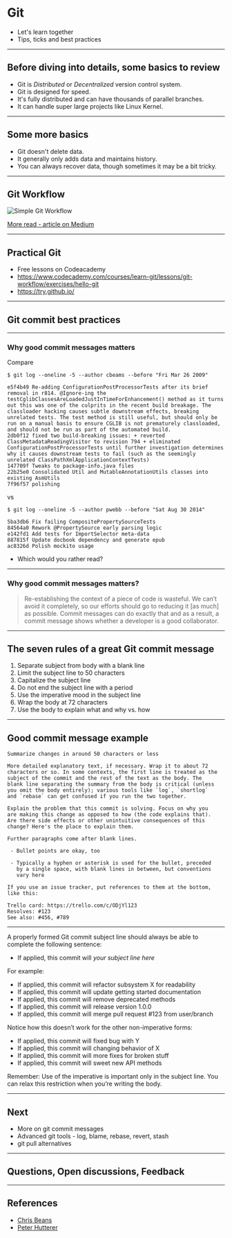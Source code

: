 # Git

- Let's learn together
- Tips, ticks and best practices

---

## Before diving into details, some basics to review

- Git is *Distributed* or *Decentralized* version control system.
- Git is designed for speed.
- It's fully distributed and can have thousands of parallel branches.
- It can handle super large projects like Linux Kernel.

---

## Some more basics

- Git doesn't delete data.
- It generally only adds data and maintains history.
- You can always recover data, though sometimes it may be a bit tricky.

---

## Git Workflow

![Simple Git Workflow](https://cdn-images-1.medium.com/max/2000/1*S1fNUzJCu7ftH5F-Gk6YOw.png)

[More read - article on Medium](https://medium.com/@jihdeh/simple-git-workflow-graphical-guide-2a1a0ae4e664)

---

## Practical Git

- Free lessons on Codeacademy 
- https://www.codecademy.com/courses/learn-git/lessons/git-workflow/exercises/hello-git
- https://try.github.io/

---

## Git commit best practices

---

### Why good commit messages matters

Compare

```
$ git log --oneline -5 --author cbeams --before "Fri Mar 26 2009"

e5f4b49 Re-adding ConfigurationPostProcessorTests after its brief removal in r814. @Ignore-ing the testCglibClassesAreLoadedJustInTimeForEnhancement() method as it turns out this was one of the culprits in the recent build breakage. The classloader hacking causes subtle downstream effects, breaking unrelated tests. The test method is still useful, but should only be run on a manual basis to ensure CGLIB is not prematurely classloaded, and should not be run as part of the automated build.
2db0f12 fixed two build-breaking issues: + reverted ClassMetadataReadingVisitor to revision 794 + eliminated ConfigurationPostProcessorTests until further investigation determines why it causes downstream tests to fail (such as the seemingly unrelated ClassPathXmlApplicationContextTests)
147709f Tweaks to package-info.java files
22b25e0 Consolidated Util and MutableAnnotationUtils classes into existing AsmUtils
7f96f57 polishing
```

vs 

```
$ git log --oneline -5 --author pwebb --before "Sat Aug 30 2014"

5ba3db6 Fix failing CompositePropertySourceTests
84564a0 Rework @PropertySource early parsing logic
e142fd1 Add tests for ImportSelector meta-data
887815f Update docbook dependency and generate epub
ac8326d Polish mockito usage
```

- Which would you rather read?

---

### Why good commit messages matters?


> Re-establishing the context of a piece of code is wasteful. We can’t avoid it completely, so our efforts should go to reducing it [as much] as possible. Commit messages can do exactly that and as a result, a commit message shows whether a developer is a good collaborator.

---

## The seven rules of a great Git commit message

1. Separate subject from body with a blank line
1. Limit the subject line to 50 characters
1. Capitalize the subject line
1. Do not end the subject line with a period
1. Use the imperative mood in the subject line
1. Wrap the body at 72 characters
1. Use the body to explain what and why vs. how

---

## Good commit message example

```
Summarize changes in around 50 characters or less

More detailed explanatory text, if necessary. Wrap it to about 72
characters or so. In some contexts, the first line is treated as the
subject of the commit and the rest of the text as the body. The
blank line separating the summary from the body is critical (unless
you omit the body entirely); various tools like `log`, `shortlog`
and `rebase` can get confused if you run the two together.

Explain the problem that this commit is solving. Focus on why you
are making this change as opposed to how (the code explains that).
Are there side effects or other unintuitive consequences of this
change? Here's the place to explain them.

Further paragraphs come after blank lines.

 - Bullet points are okay, too

 - Typically a hyphen or asterisk is used for the bullet, preceded
   by a single space, with blank lines in between, but conventions
   vary here

If you use an issue tracker, put references to them at the bottom,
like this:

Trello card: https://trello.com/c/ODjYl123
Resolves: #123
See also: #456, #789

```
---

A properly formed Git commit subject line should always be able to complete the following sentence:

- If applied, this commit will *your subject line here*

For example:

- If applied, this commit will refactor subsystem X for readability
- If applied, this commit will update getting started documentation
- If applied, this commit will remove deprecated methods
- If applied, this commit will release version 1.0.0
- If applied, this commit will merge pull request #123 from user/branch

Notice how this doesn’t work for the other non-imperative forms:

- If applied, this commit will fixed bug with Y
- If applied, this commit will changing behavior of X
- If applied, this commit will more fixes for broken stuff
- If applied, this commit will sweet new API methods

Remember: Use of the imperative is important only in the subject line. You can relax this restriction when you’re writing the body.

---

## Next

- More on git commit messages
- Advanced git tools - log, blame, rebase, revert, stash
- git pull alternatives

---

## Questions, Open discussions, Feedback

---

## References

- [Chris Beans](https://chris.beams.io/posts/git-commit/)
- [Peter Hutterer](http://who-t.blogspot.com/2009/12/on-commit-messages.html)
